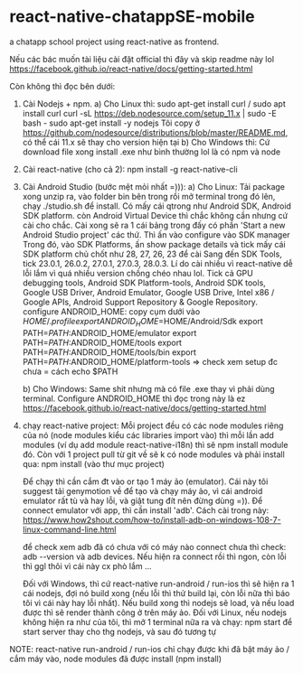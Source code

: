 # react-native-chatappSE-mobile
a chatapp school project using react-native as frontend.

Nếu các bác muốn tài liệu cài đặt official thì đây và skip readme này lol
https://facebook.github.io/react-native/docs/getting-started.html

Còn không thì đọc bên dưới:
1. Cài Nodejs + npm. 
  a) Cho Linux thì: 
    sudo apt-get install curl / sudo apt install curl
    curl -sL https://deb.nodesource.com/setup_11.x | sudo -E bash -
    sudo apt-get install -y nodejs
  Tôi copy ở https://github.com/nodesource/distributions/blob/master/README.md, có thể cái 11.x sẽ thay cho version hiện tại
  b) Cho Windows thì:
    Cứ download file xong install .exe như bình thường lol là có npm và node

2. Cài react-native (cho cả 2):
  npm install -g react-native-cli
  
3. Cài Android Studio (bước mệt mỏi nhất =))):
  a) Cho Linux: 
    Tải package xong unzip ra, vào folder bin bên trong rồi mở terminal trong đó lên, chạy ./studio.sh để install. 
    Có mấy cái qtrong như Android SDK, Android SDK platform. còn Android Virtual Device thì chắc không cần nhưng cứ cài cho chắc.
    Cài xong sẽ ra 1 cái bảng trong đấy có phần 'Start a new Android Studio project' các thứ. Thì ấn vào configure vào SDK manager
    Trong đó, vào SDK Platforms, ấn show package details và tick mấy cái SDK platform chủ chốt như 28, 27, 26, 23 để cài
    Sang đến SDK Tools, tick 23.0.1, 26.0.2, 27.0.1, 27.0.3, 28.0.3. Lí do cài nhiều vì react-native dễ lỗi lắm vì quá nhiều version chồng chéo nhau lol. Tick cả GPU debugging tools, Android SDK Platform-tools, Android SDK tools, Google USB Driver, Android Emulator, Google USB Drive, Intel x86 / Google APIs, Android Support Repository & Google Repository. 
    configure ANDROID_HOME: copy cụm dưới vào $HOME/.profile
      export ANDROID_HOME=$HOME/Android/Sdk
      export PATH=$PATH:$ANDROID_HOME/emulator
      export PATH=$PATH:$ANDROID_HOME/tools
      export PATH=$PATH:$ANDROID_HOME/tools/bin
      export PATH=$PATH:$ANDROID_HOME/platform-tools
      => check xem setup đc chưa = cách echo $PATH
    
   b) Cho Windows:
    Same shit nhưng mà có file .exe thay vì phải dùng terminal. 
    Configure ANDROID_HOME thì đọc trong này là ez https://facebook.github.io/react-native/docs/getting-started.html
    
 4. chạy react-native project:
    Mỗi project đều có các node modules riêng của nó (node modules kiểu các libraries import vào) thì mỗi lần add modules (ví dụ add module react-native-i18n) thì sẽ npm install module đó. Còn với 1 project pull từ git về sẽ k có node modules và phải install qua: npm install (vào thư mục project)
    
    Để chạy thì cần cắm đt vào or tạo 1 máy ảo (emulator). Cái này tôi suggest tải genymotion về để tạo và chạy máy ảo, vì cái android emulator rất tù và hay lỗi, và giật tung đít nên đừng dùng =)).
    Để connect emulator với app, thì cần install 'adb'. Cách cài trong này: https://www.how2shout.com/how-to/install-adb-on-windows-108-7-linux-command-line.html
    
    để check xem adb đã có chưa với có máy nào connect chưa thì check: adb --version và adb devices. Nếu hiện ra connect rồi thì ngon, còn lỗi thì ggl thôi vì cái này cx phò lắm ...
    
    Đối với Windows, thì cứ react-native run-android / run-ios thì sẽ hiện ra 1 cái nodejs, đợi nó build xong (nếu lỗi thì thử build lại, còn lỗi nữa thì báo tôi vì cái này hay lỗi nhất). Nếu build xong thì nodejs sẽ load, và nếu load được thì sẽ render thành công ở trên máy ảo.
     Đối với Linux, nếu nodejs không hiện ra như của tôi, thì mở 1 terminal nữa ra và chạy: npm start để start server thay cho thg nodejs, và sau đó tương tự
     
NOTE: react-native run-android / run-ios chỉ chạy được khi đã bật máy ảo / cắm máy vào, node modules đã được install (npm install) 
    
